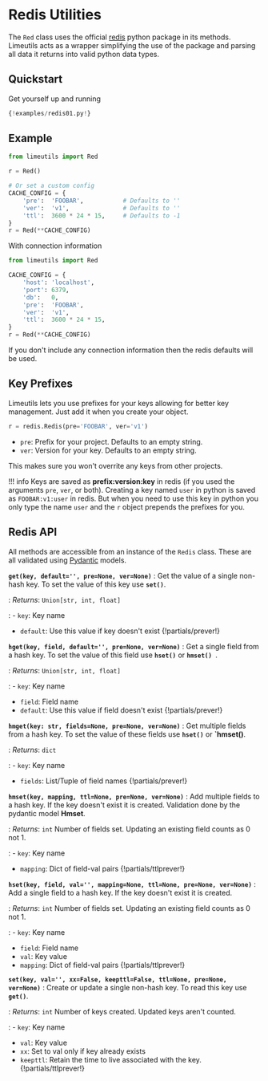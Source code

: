 Redis Utilities
===============

The `Red` class uses the official [redis](https://pypi.org/project/redis/) python package in
 its methods. Limeutils acts as
 a wrapper simplifying the use of the package and parsing all data it returns into valid python data
  types.

Quickstart
----------
Get yourself up and running

```python
{!examples/redis01.py!}

```

Example
-------

```python
from limeutils import Red

r = Red()

# Or set a custom config
CACHE_CONFIG = {
    'pre':  'FOOBAR',           # Defaults to ''
    'ver':  'v1',               # Defaults to ''
    'ttl':  3600 * 24 * 15,     # Defaults to -1
}
r = Red(**CACHE_CONFIG)
```

With connection information

```python
from limeutils import Red

CACHE_CONFIG = {
    'host': 'localhost',
    'port': 6379,
    'db':   0,
    'pre':  'FOOBAR',
    'ver':  'v1',
    'ttl':  3600 * 24 * 15,    
}
r = Red(**CACHE_CONFIG)
```

If you don't include any connection information then the redis defaults will be used.

Key Prefixes
-------------
Limeutils lets you use prefixes for your keys allowing for better key
 management. Just add it when you create your object.
 
```python hl_lines="1"
r = redis.Redis(pre='FOOBAR', ver='v1')
```
- `pre`: Prefix for your project. Defaults to an empty string.
- `ver`: Version for your key. Defaults to an empty string.

This makes sure you won't overrite any keys from other projects.

!!! info
    Keys are saved as **prefix:version:key** in redis (if you used the arguments `pre`, `ver`, or
     both). Creating a key named `user` in python is saved as `FOOBAR:v1:user` in redis. But when
      you need to use this key in python you only type the name `user` and the `r` object
      prepends the prefixes for you. 

<a id="api"></a>

Redis API
----------

All methods are accessible from an instance of the `Redis` class. These are all validated using
 [Pydantic](https://pydantic-docs.helpmanual.io/) models.
 
**`get(key, default='', pre=None, ver=None)`**
: Get the value of a single non-hash key. To set the value of this key use **`set()`**.

: *Returns*: `Union[str, int, float]`

: - `key`: Key name
- `default`: Use this value if key doesn't exist
{!partials/prever!}

**`hget(key, field, default='', pre=None, ver=None)`**
: Get a single field from a hash key. To set the value of this field use **`hset()`** or **`hmset()
`**.

: *Returns*: `Union[str, int, float]`

: - `key`: Key name
- `field`: Field name
- `default`: Use this value if field doesn't exist
{!partials/prever!}

**`hmget(key: str, fields=None, pre=None, ver=None)`**
: Get multiple fields from a hash key. To set the value of these fields use **`hset()`** or
 **`hmset()**.

: *Returns*: `dict`

: - `key`: Key name
- `fields`: List/Tuple of field names
{!partials/prever!}

**`hmset(key, mapping, ttl=None, pre=None, ver=None)`**
: Add multiple fields to a hash key. If the key doesn't exist it is created. Validation done by the
 pydantic model **Hmset**.
 
: *Returns*: `int` Number of fields set. Updating an existing field counts as 0 not 1.
 
: - `key`: Key name
- `mapping`: Dict of field-val pairs
{!partials/ttlprever!}

**`hset(key, field, val='', mapping=None, ttl=None, pre=None, ver=None)`**
: Add a single field to a hash key. If the key doesn't exist it is created.

: *Returns*: `int` Number of fields set. Updating an existing field counts as 0 not 1.
 
: - `key`: Key name
- `field`: Field name
- `val`: Key value
- `mapping`: Dict of field-val pairs
{!partials/ttlprever!}

**`set(key, val='', xx=False, keepttl=False, ttl=None, pre=None, ver=None)`**
: Create or update a single non-hash key. To read this key use **`get()`**.

: *Returns*: `int` Number of keys created. Updated keys aren't counted.

: - `key`: Key name
- `val`: Key value
- `xx`: Set to val only if key already exists
- `keepttl`: Retain the time to live associated with the key.
{!partials/ttlprever!}
